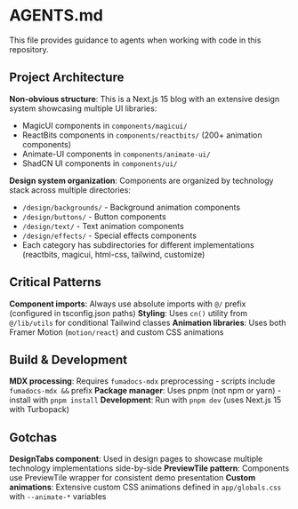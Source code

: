 # AGENTS.md

This file provides guidance to agents when working with code in this repository.

## Project Architecture

**Non-obvious structure**: This is a Next.js 15 blog with an extensive design system showcasing multiple UI libraries:
- MagicUI components in `components/magicui/` 
- ReactBits components in `components/reactbits/` (200+ animation components)
- Animate-UI components in `components/animate-ui/`
- ShadCN UI components in `components/ui/`

**Design system organization**: Components are organized by technology stack across multiple directories:
- `/design/backgrounds/` - Background animation components
- `/design/buttons/` - Button components  
- `/design/text/` - Text animation components
- `/design/effects/` - Special effects components
- Each category has subdirectories for different implementations (reactbits, magicui, html-css, tailwind, customize)

## Critical Patterns

**Component imports**: Always use absolute imports with `@/` prefix (configured in tsconfig.json paths)
**Styling**: Uses `cn()` utility from `@/lib/utils` for conditional Tailwind classes
**Animation libraries**: Uses both Framer Motion (`motion/react`) and custom CSS animations

## Build & Development

**MDX processing**: Requires `fumadocs-mdx` preprocessing - scripts include `fumadocs-mdx &&` prefix
**Package manager**: Uses pnpm (not npm or yarn) - install with `pnpm install`
**Development**: Run with `pnpm dev` (uses Next.js 15 with Turbopack)

## Gotchas

**DesignTabs component**: Used in design pages to showcase multiple technology implementations side-by-side
**PreviewTile pattern**: Components use PreviewTile wrapper for consistent demo presentation
**Custom animations**: Extensive custom CSS animations defined in `app/globals.css` with `--animate-*` variables